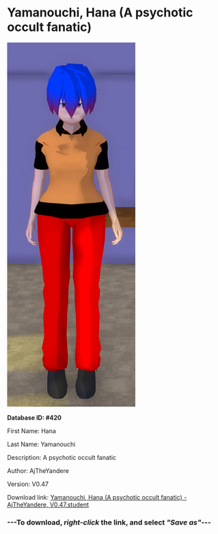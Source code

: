 # Yamanouchi, Hana (A psychotic occult fanatic)

<img src="https://raw.githubusercontent.com/Arbiter1223/Daigaku-Gurashi-Custom-Students/master/Students/Files/Yamanouchi%2C%20Hana%20(A%20psychotic%20occult%20fanatic).png" title="Yamanouchi, Hana (A psychotic occult fanatic) - AjTheYandere, V0.47">

**Database ID: #420**

First Name: Hana

Last Name: Yamanouchi

Description: A psychotic occult fanatic

Author: AjTheYandere

Version: V0.47

Download link: <a href="https://raw.githubusercontent.com/Arbiter1223/Daigaku-Gurashi-Custom-Students/master/Students/Files/Yamanouchi%2C%20Hana%20(A%20psychotic%20occult%20fanatic)%20-%20AjTheYandere%2C%20V0.47.student">Yamanouchi, Hana (A psychotic occult fanatic) - AjTheYandere, V0.47.student</a>

### ---**To download, _right-click_ the link, and select _"Save as"_**---
